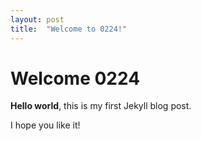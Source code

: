 ```yaml
---
layout: post
title:  "Welcome to 0224!"
---
```


# Welcome 0224

**Hello world**, this is my first Jekyll blog post.

I hope you like it!